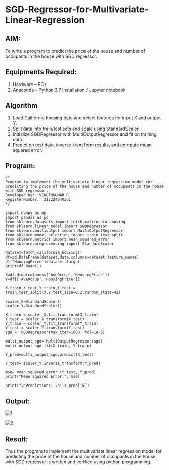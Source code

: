 # SGD-Regressor-for-Multivariate-Linear-Regression

## AIM:
To write a program to predict the price of the house and number of occupants in the house with SGD regressor.

## Equipments Required:
1. Hardware – PCs
2. Anaconda – Python 3.7 Installation / Jupyter notebook

## Algorithm

1. Load California housing data and select features for input X and output Y.
2. Split data into train/test sets and scale using StandardScaler.
3. Initialize SGDRegressor with MultiOutputRegressor and fit on training data.
4. Predict on test data, inverse-transform results, and compute mean squared error.



## Program:
```
/*
Program to implement the multivariate linear regression model for predicting the price of the house and number of occupants in the house with SGD regressor.
Developed by:  VINOTHKUMAR R
RegisterNumber:  212224040361
*/
```
```
import numpy as np
import pandas as pd
from sklearn.datasets import fetch_california_housing
from sklearn.linear_model import SGDRegressor
from sklearn.multioutput import MultiOutputRegressor
from sklearn.model_selection import train_test_split
from sklearn.metrics import mean_squared_error
from sklearn.preprocessing import StandardScaler

dataset=fetch_california_housing()
df=pd.DataFrame(dataset.data,columns=dataset.feature_names)
df['HousingPrice']=dataset.target
print(df.head())
```
```
X=df.drop(columns=['AveOccup','HousingPrice'])
Y=df[['AveOccup','HousingPrice']]

X_train,X_test,Y_train,Y_test = train_test_split(X,Y,test_size=0.2,random_state=42)

scaler_X=StandardScaler()
scaler_Y=StandardScaler()

X_train = scaler_X.fit_transform(X_train) 
X_test = scaler_X.transform(X_test) 
Y_train = scaler_Y.fit_transform(Y_train) 
Y_test = scaler_Y.transform(Y_test)
sgd =  SGDRegressor(max_iter=1000, tol=1e-3) 

multi_output_sgd= MultiOutputRegressor(sgd) 
multi_output_sgd.fit(X_train, Y_train) 

Y_pred=multi_output_sgd.predict(X_test) 

Y_test= scaler_Y.inverse_transform(Y_pred)  
 
mse= mean_squared_error (Y_test, Y_pred) 
print("Mean Squared Error:", mse) 

print("\nPredictions: \n",Y_pred[:5])
```

## Output:

![1](https://github.com/user-attachments/assets/0e3369f5-411d-4238-a648-57497aa3f15a)

![2](https://github.com/user-attachments/assets/2395f7db-6269-4219-afe2-32fd983c17ed)


## Result:
Thus the program to implement the multivariate linear regression model for predicting the price of the house and number of occupants in the house with SGD regressor is written and verified using python programming.
